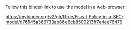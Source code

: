 Follow this binder-link to use the model in a web-browser:

https://mybinder.org/v2/gh/ffrue/Fiscal-Policy-in-a-SFC-model/d76545a366733ab86e6cb8500213ff7e4ee76479
